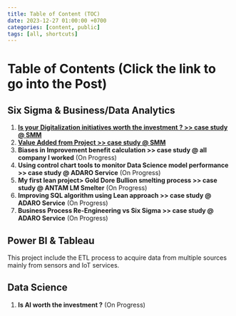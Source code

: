 ```yaml
---
title: Table of Content (TOC)
date: 2023-12-27 01:00:00 +0700
categories: [content, public]
tags: [all, shortcuts]
---
```

 
# Table of Contents (Click the link to go into the Post)

## Six Sigma & Business/Data Analytics
1. **[Is your Digitalization initiatives worth the investment ? >> case study @ SMM](https://galuhjoko88.github.io/posts/buzzdigitalization)**
2. **[Value Added from Project >> case study @ SMM](https://galuhjoko88.github.io/posts/projectvalues)**
3. **Biases in Improvement benefit calculation >> case study @ all company I worked** (On Progress)
4. **Using control chart tools to monitor Data Science model performance >> case study @ ADARO Service** (On Progress)
5. **My first lean project> Gold Dore Bullion smelting process >> case study @ ANTAM LM Smelter** (On Progress)
6. **Improving SQL algorithm using Lean approach >> case study @ ADARO Service** (On Progress)
7. **Business Process Re-Engineering vs Six Sigma >> case study @ ADARO Service** (On Progress)

## Power BI & Tableau 
This project include the ETL process to acquire data from multiple sources mainly from sensors and IoT services. 

## Data Science 
1. **Is AI worth the investment ?** (On Progress)  
